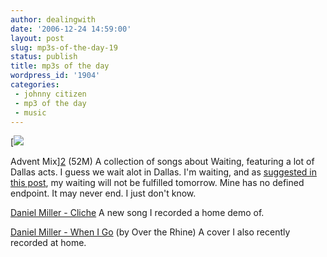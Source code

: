 ```yaml
---
author: dealingwith
date: '2006-12-24 14:59:00'
layout: post
slug: mp3s-of-the-day-19
status: publish
title: mp3s of the day
wordpress_id: '1904'
categories:
 - johnny citizen
 - mp3 of the day
 - music
---
```


[![][1]

Advent Mix][2] (52M) A collection of songs about Waiting, featuring a lot of
Dallas acts. I guess we wait alot in Dallas. I'm waiting, and as [suggested in
this post][3], my waiting will not be fulfilled tomorrow. Mine has no defined
endpoint. It may never end. I just don't know.

[Daniel Miller - Cliche][4] A new song I recorded a home demo of.

[Daniel Miller - When I Go][5] (by Over the Rhine) A cover I also recently
recorded at home.

   [1]: http://daniel.iaspiretonothing.com/blog/files/2006/12/waiting.png

   [2]: http://daniel.iaspiretonothing.com/blog/files/2006/12/Advent%20Mix.zip

   [3]: http://dealingwith.livejournal.com/500854.html

   [4]: http://daniel.iaspiretonothing.com/blog/files/2006/12/Daniel%20Miller%20-%20Cliche.mp3

   [5]: http://daniel.iaspiretonothing.com/blog/files/2006/12/Daniel%20Miller%20-%20When%20I%20Go%20(Over%20the%20Rhine).mp3

